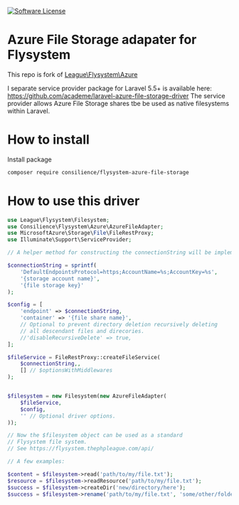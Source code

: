 [![Software License](https://img.shields.io/badge/license-MIT-brightgreen.svg?style=flat-square)](LICENSE)

# Azure File Storage adapater for Flysystem

This repo is fork of [League\Flysystem\Azure](https://github.com/thephpleague/flysystem-azure)

I separate service provider package for Laravel 5.5+ is available here:
https://github.com/academe/laravel-azure-file-storage-driver
The service provider allows Azure File Storage shares tbe be used
as native filesystems within Laravel.

# How to install

Install package
```bash
composer require consilience/flysystem-azure-file-storage
```

# How to use this driver

```php
use League\Flysystem\Filesystem;
use Consilience\Flysystem\Azure\AzureFileAdapter;
use MicrosoftAzure\Storage\File\FileRestProxy;
use Illuminate\Support\ServiceProvider;

// A helper method for constructing the connectionString will be implemented in time.

$connectionString = sprintf(
    'DefaultEndpointsProtocol=https;AccountName=%s;AccountKey=%s',
    '{storage account name}',
    '{file storage key}'
);

$config = [
    'endpoint' => $connectionString,
    'container' => '{file share name}',
    // Optional to prevent directory deletion recursively deleting
    // all descendant files and direcories.
    //'disableRecursiveDelete' => true,
];

$fileService = FileRestProxy::createFileService(
    $connectionString,,
    [] // $optionsWithMiddlewares
);


$filesystem = new Filesystem(new AzureFileAdapter(
    $fileService,
    $config,
    '' // Optional driver options.
));

// Now the $filesystem object can be used as a standard
// Flysystem file system.
// See https://flysystem.thephpleague.com/api/

// A few examples:

$content = $filesystem->read('path/to/my/file.txt');
$resource = $filesystem->readResource('path/to/my/file.txt');
$success = $filesystem->createDir('new/directory/here');
$success = $filesystem->rename('path/to/my/file.txt', 'some/other/folder/another.txt');
```

